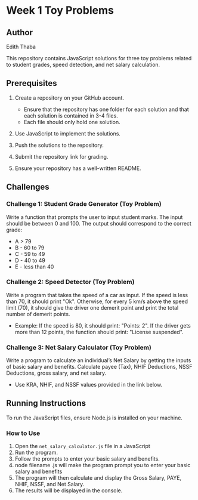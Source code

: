 # Week 1 Toy Problems 

## Author
Edith Thaba

This repository contains JavaScript solutions for three toy problems related to student grades, speed detection, and net salary calculation.

## Prerequisites

1. Create a repository on your GitHub account.

   - Ensure that the repository has one folder for each solution and that each solution is contained in 3-4 files.
   - Each file should only hold one solution.

2. Use JavaScript to implement the solutions.

3. Push the solutions to the repository.

4. Submit the repository link for grading.

5. Ensure your repository has a well-written README.

## Challenges

### Challenge 1: Student Grade Generator (Toy Problem)

Write a function that prompts the user to input student marks. The input should be between 0 and 100. The output should correspond to the correct grade:

- A > 79
- B - 60 to 79
- C -  59 to 49
- D - 40 to 49
- E - less than 40

### Challenge 2: Speed Detector (Toy Problem)

Write a program that takes the speed of a car as input. If the speed is less than 70, it should print "Ok". Otherwise, for every 5 km/s above the speed limit (70), it should give the driver one demerit point and print the total number of demerit points.

- Example: If the speed is 80, it should print: "Points: 2". If the driver gets more than 12 points, the function should print: "License suspended".

### Challenge 3: Net Salary Calculator (Toy Problem)

Write a program to calculate an individual’s Net Salary by getting the inputs of basic salary and benefits. Calculate payee (Tax), NHIF Deductions, NSSF Deductions, gross salary, and net salary.

- Use KRA, NHIF, and NSSF values provided in the link below.

## Running Instructions

To run the JavaScript files, ensure Node.js is installed on your machine. 

 ### How to Use

1. Open the `net_salary_calculator.js` file in a JavaScript
2. Run the program.
3. Follow the prompts to enter your basic salary and benefits.
4. node filename .js will make the program prompt you to enter your basic salary and benefits
4. The program will then calculate and display the Gross Salary, PAYE, NHIF, NSSF, and Net Salary.
5. The results will be displayed in the console.


